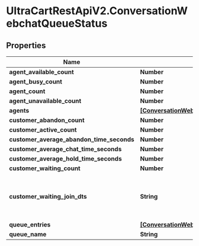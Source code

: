 # UltraCartRestApiV2.ConversationWebchatQueueStatus

## Properties

Name | Type | Description | Notes
------------ | ------------- | ------------- | -------------
**agent_available_count** | **Number** |  | [optional] 
**agent_busy_count** | **Number** |  | [optional] 
**agent_count** | **Number** |  | [optional] 
**agent_unavailable_count** | **Number** |  | [optional] 
**agents** | [**[ConversationWebchatQueueStatusAgent]**](ConversationWebchatQueueStatusAgent.md) |  | [optional] 
**customer_abandon_count** | **Number** |  | [optional] 
**customer_active_count** | **Number** |  | [optional] 
**customer_average_abandon_time_seconds** | **Number** |  | [optional] 
**customer_average_chat_time_seconds** | **Number** |  | [optional] 
**customer_average_hold_time_seconds** | **Number** |  | [optional] 
**customer_waiting_count** | **Number** |  | [optional] 
**customer_waiting_join_dts** | **String** | Date/time that the oldest person joined the queue | [optional] 
**queue_entries** | [**[ConversationWebchatQueueStatusQueueEntry]**](ConversationWebchatQueueStatusQueueEntry.md) |  | [optional] 
**queue_name** | **String** |  | [optional] 


